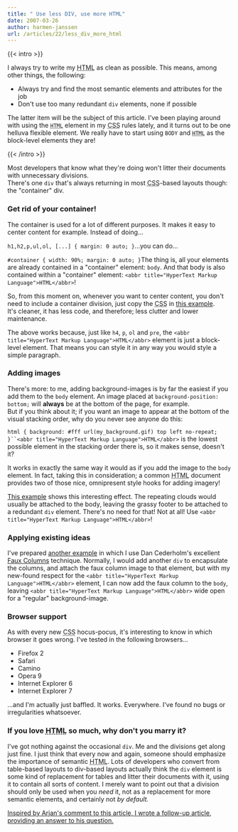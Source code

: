 ```yaml
---
title: " Use less DIV, use more HTML"
date: 2007-03-26
author: harmen-janssen
url: /articles/22/less_div_more_html
---
```


{{< intro >}}
<p>
I always try to write my <abbr title="HyperText Markup Language">HTML</abbr> as clean as possible. This means, among other things, the following:
</p>
<ul>
 <li>Always try and find the most semantic elements and attributes for the job</li>
 <li>Don't use too many redundant <code>div</code> elements, none if possible</li>
</ul>
<p>The latter item will be the subject of this article. I've been playing around with using the <code><abbr title="HyperText Markup Language">HTML</abbr></code> element in my <abbr title="Cascading Style Sheets">CSS</abbr> rules lately, and it turns out to be one helluva flexible element. We really have to start using <code>BODY</code> and <code><abbr title="HyperText Markup Language">HTML</abbr></code> as the block-level elements they are!</p>
{{< /intro >}}

Most developers that know what they're doing won't litter their documents with unnecessary divisions.   
 There's one `div` that's always returning in most <abbr title="Cascading Style Sheets">CSS</abbr>-based layouts though: the "container" div.

### Get rid of your container!

The container is used for a lot of different purposes. It makes it easy to center content for example. Instead of doing...

 `h1,h2,p,ul,ol, [...] { margin: 0 auto; }`...you can do...

 `#container { width: 90%; margin: 0 auto; }`The thing is, all your elements are already contained in a "container" element: `body`. And that body is also contained within a "container" element: `<abbr title="HyperText Markup Language">HTML</abbr>`!

So, from this moment on, whenever you want to center content, you don't need to include a container division, just copy the <abbr title="Cascading Style Sheets">CSS</abbr> in [this example](http://www.whatstyle.net/examples/double_bg/centerbody.htm).  
 It's cleaner, it has less code, and therefore; less clutter and lower maintenance.

The above works because, just like `h4`, `p`, `ol` and `pre`, the `<abbr title="HyperText Markup Language">HTML</abbr>` element is just a block-level element. That means you can style it in any way you would style a simple paragraph.

### Adding images

There's more: to me, adding background-images is by far the easiest if you add them to the `body` element. An image placed at `background-position: bottom;` will **always** be at the bottom of the page, for example.  
 But if you think about it; if you want an image to appear at the bottom of the visual stacking order, why do you never see anyone do this:

 `html { background: #fff url(my_background.gif) top left no-repeat; }``<abbr title="HyperText Markup Language">HTML</abbr>` is the lowest possible element in the stacking order there is, so it makes sense, doesn't it?

It works in exactly the same way it would as if you add the image to the `body` element. In fact, taking this in consideration; a common <abbr title="HyperText Markup Language">HTML</abbr> document provides two of those nice, omnipresent style hooks for adding imagery!

[This example](http://www.whatstyle.net/examples/double_bg/double_bg2.htm) shows this interesting effect. The repeating clouds would usually be attached to the body, leaving the grassy footer to be attached to a redundant `div` element. There's no need for that! Not at all! Use `<abbr title="HyperText Markup Language">HTML</abbr>`!

### Applying existing ideas

I've prepared [another example](http://www.whatstyle.net/examples/double_bg/double_bg3.htm) in which I use Dan Cederholm's excellent [Faux Columns](http://alistapart.com/articles/fauxcolumns/) technique. Normally, I would add another `div` to encapsulate the columns, and attach the faux column image to that element, but with my new-found respect for the `<abbr title="HyperText Markup Language">HTML</abbr>` element, I can now add the faux column to the `body`, leaving `<abbr title="HyperText Markup Language">HTML</abbr>` wide open for a "regular" background-image.

### Browser support

As with every new <abbr title="Cascading Style Sheets">CSS</abbr> hocus-pocus, it's interesting to know in which browser it goes wrong. I've tested in the following browsers...

- Firefox 2
- Safari
- Camino
- Opera 9
- Internet Explorer 6
- Internet Explorer 7
 
...and I'm actually just baffled. It works. Everywhere. I've found no bugs or irregularities whatsoever.

### If you love <abbr title="HyperText Markup Language">HTML</abbr> so much, why don't you marry it?

I've got nothing against the occasional `div`. Me and the divisions get along just fine. I just think that every now and again, someone should emphasize the importance of semantic <abbr title="HyperText Markup Language">HTML</abbr>. Lots of developers who convert from table-based layouts to div-based layouts actually think the `div` element is some kind of replacement for tables and litter their documents with it, using it to contain all sorts of content. I merely want to point out that a division should only be used when you _need_ it, not as a replacement for more semantic elements, and certainly not _by default._

 <ins datetime="2007-03-29">Inspired by Arjan's comment to this article, [I wrote a follow-up article](http://www.whatstyle.net/articles/23/less_div_more_html_2), providing an answer to his question.</ins>